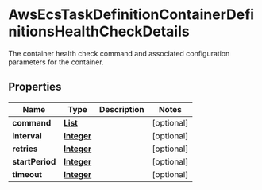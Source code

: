 

# AwsEcsTaskDefinitionContainerDefinitionsHealthCheckDetails

The container health check command and associated configuration parameters for the container.

## Properties

| Name | Type | Description | Notes |
|------------ | ------------- | ------------- | -------------|
|**command** | [**List**](List.md) |  |  [optional] |
|**interval** | [**Integer**](Integer.md) |  |  [optional] |
|**retries** | [**Integer**](Integer.md) |  |  [optional] |
|**startPeriod** | [**Integer**](Integer.md) |  |  [optional] |
|**timeout** | [**Integer**](Integer.md) |  |  [optional] |



